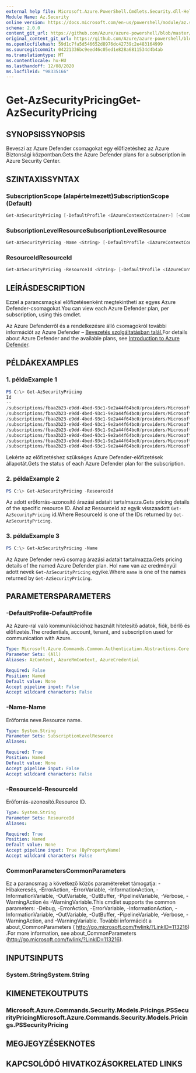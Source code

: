 ```yaml
---
external help file: Microsoft.Azure.PowerShell.Cmdlets.Security.dll-Help.xml
Module Name: Az.Security
online version: https://docs.microsoft.com/en-us/powershell/module/az.security/Get-AzSecurityPricing
schema: 2.0.0
content_git_url: https://github.com/Azure/azure-powershell/blob/master/src/Security/Security/help/Get-AzSecurityPricing.md
original_content_git_url: https://github.com/Azure/azure-powershell/blob/master/src/Security/Security/help/Get-AzSecurityPricing.md
ms.openlocfilehash: 59d1c7fa5d546652d8976dc42739c2e483164999
ms.sourcegitcommit: 04221336bc9eed46c05ed1e828a6811534d4b4ab
ms.translationtype: MT
ms.contentlocale: hu-HU
ms.lasthandoff: 12/08/2020
ms.locfileid: "98335166"
---
```

# <span data-ttu-id="c827d-101">Get-AzSecurityPricing</span><span class="sxs-lookup"><span data-stu-id="c827d-101">Get-AzSecurityPricing</span></span>

## <span data-ttu-id="c827d-102">SYNOPSIS</span><span class="sxs-lookup"><span data-stu-id="c827d-102">SYNOPSIS</span></span>

<span data-ttu-id="c827d-103">Beveszi az Azure Defender csomagokat egy előfizetéshez az Azure Biztonsági központban.</span><span class="sxs-lookup"><span data-stu-id="c827d-103">Gets the Azure Defender plans for a subscription in Azure Security Center.</span></span>

## <span data-ttu-id="c827d-104">SZINTAXIS</span><span class="sxs-lookup"><span data-stu-id="c827d-104">SYNTAX</span></span>

### <span data-ttu-id="c827d-105">SubscriptionScope (alapértelmezett)</span><span class="sxs-lookup"><span data-stu-id="c827d-105">SubscriptionScope (Default)</span></span>

```powershell
Get-AzSecurityPricing [-DefaultProfile <IAzureContextContainer>] [<CommonParameters>]
```

### <span data-ttu-id="c827d-106">SubscriptionLevelResource</span><span class="sxs-lookup"><span data-stu-id="c827d-106">SubscriptionLevelResource</span></span>

```powershell
Get-AzSecurityPricing -Name <String> [-DefaultProfile <IAzureContextContainer>] [<CommonParameters>]
```

### <span data-ttu-id="c827d-107">ResourceId</span><span class="sxs-lookup"><span data-stu-id="c827d-107">ResourceId</span></span>

```powershell
Get-AzSecurityPricing -ResourceId <String> [-DefaultProfile <IAzureContextContainer>] [<CommonParameters>]
```

## <span data-ttu-id="c827d-108">LEÍRÁS</span><span class="sxs-lookup"><span data-stu-id="c827d-108">DESCRIPTION</span></span>

<span data-ttu-id="c827d-109">Ezzel a parancsmagkal előfizetésenként megtekintheti az egyes Azure Defender-csomagokat.</span><span class="sxs-lookup"><span data-stu-id="c827d-109">You can view each Azure Defender plan, per subscription, using this cmdlet.</span></span>

<span data-ttu-id="c827d-110">Az Azure Defenderről és a rendelkezésre álló csomagokról további információt az Azure Defender – [Bevezetés szolgáltatásban talál.](https://docs.microsoft.com/azure/security-center/azure-defender)</span><span class="sxs-lookup"><span data-stu-id="c827d-110">For details about Azure Defender and the available plans, see [Introduction to Azure Defender](https://docs.microsoft.com/azure/security-center/azure-defender).</span></span>

## <span data-ttu-id="c827d-111">PÉLDÁK</span><span class="sxs-lookup"><span data-stu-id="c827d-111">EXAMPLES</span></span>

### <span data-ttu-id="c827d-112">1. példa</span><span class="sxs-lookup"><span data-stu-id="c827d-112">Example 1</span></span>

```powershell
PS C:\> Get-AzSecurityPricing
Id                                                                                                                   Name                      PricingTier    FreeTrialRemainingTime
--                                                                                                                   ----                      -----------    ----------------------
/subscriptions/fbaa2b23-e9dd-4bed-93c1-9e2a44f64bc0/providers/Microsoft.Security/pricings/VirtualMachines            VirtualMachines           Free           00:00:00
/subscriptions/fbaa2b23-e9dd-4bed-93c1-9e2a44f64bc0/providers/Microsoft.Security/pricings/Sqlservers                 SqlServers                Standard       00:00:00
/subscriptions/fbaa2b23-e9dd-4bed-93c1-9e2a44f64bc0/providers/Microsoft.Security/pricings/AppServices                AppServices               Free           00:00:00
/subscriptions/fbaa2b23-e9dd-4bed-93c1-9e2a44f64bc0/providers/Microsoft.Security/pricings/StorageAccounts            StorageAccounts           Free           00:00:00
/subscriptions/fbaa2b23-e9dd-4bed-93c1-9e2a44f64bc0/providers/Microsoft.Security/pricings/SqlserverVirtualMachines   SqlservervirtualMachines  Free           00:00:00
/subscriptions/fbaa2b23-e9dd-4bed-93c1-9e2a44f64bc0/providers/Microsoft.Security/pricings/KubernetesService          KubernetesService         Free           00:00:00
/subscriptions/fbaa2b23-e9dd-4bed-93c1-9e2a44f64bc0/providers/Microsoft.Security/pricings/ContainerRegistry          ContainerRegistry         Free           00:00:00
/subscriptions/fbaa2b23-e9dd-4bed-93c1-9e2a44f64bc0/providers/Microsoft.Security/pricings/KeyVaults                  KeyVaults                 Free           00:00:00
```

<span data-ttu-id="c827d-113">Lekérte az előfizetéshez szükséges Azure Defender-előfizetések állapotát.</span><span class="sxs-lookup"><span data-stu-id="c827d-113">Gets the status of each Azure Defender plan for the subscription.</span></span>



### <span data-ttu-id="c827d-114">2. példa</span><span class="sxs-lookup"><span data-stu-id="c827d-114">Example 2</span></span>

```powershell
PS C:\> Get-AzSecurityPricing -ResourceId
```

<span data-ttu-id="c827d-115">Az adott erőforrás-azonosító árazási adatait tartalmazza.</span><span class="sxs-lookup"><span data-stu-id="c827d-115">Gets pricing details of the specific resource ID.</span></span> <span data-ttu-id="c827d-116">Ahol az ResourceId az egyik visszaadott `Get-AzSecurityPricing` id.</span><span class="sxs-lookup"><span data-stu-id="c827d-116">Where ResourceId is one of the IDs returned by `Get-AzSecurityPricing`.</span></span>

### <span data-ttu-id="c827d-117">3. példa</span><span class="sxs-lookup"><span data-stu-id="c827d-117">Example 3</span></span>

```powershell
PS C:\> Get-AzSecurityPricing -Name
```

<span data-ttu-id="c827d-118">Az Azure Defender nevű csomag árazási adatait tartalmazza.</span><span class="sxs-lookup"><span data-stu-id="c827d-118">Gets pricing details of the named Azure Defender plan.</span></span> <span data-ttu-id="c827d-119">Hol `name` van az eredményül adott nevek `Get-AzSecurityPricing` egyike.</span><span class="sxs-lookup"><span data-stu-id="c827d-119">Where `name` is one of the names returned by `Get-AzSecurityPricing`.</span></span>


## <span data-ttu-id="c827d-120">PARAMETERS</span><span class="sxs-lookup"><span data-stu-id="c827d-120">PARAMETERS</span></span>

### <span data-ttu-id="c827d-121">-DefaultProfile</span><span class="sxs-lookup"><span data-stu-id="c827d-121">-DefaultProfile</span></span>

<span data-ttu-id="c827d-122">Az Azure-ral való kommunikációhoz használt hitelesítő adatok, fiók, bérlő és előfizetés.</span><span class="sxs-lookup"><span data-stu-id="c827d-122">The credentials, account, tenant, and subscription used for communication with Azure.</span></span>

```yaml
Type: Microsoft.Azure.Commands.Common.Authentication.Abstractions.Core.IAzureContextContainer
Parameter Sets: (All)
Aliases: AzContext, AzureRmContext, AzureCredential

Required: False
Position: Named
Default value: None
Accept pipeline input: False
Accept wildcard characters: False
```

### <span data-ttu-id="c827d-123">-Name</span><span class="sxs-lookup"><span data-stu-id="c827d-123">-Name</span></span>

<span data-ttu-id="c827d-124">Erőforrás neve.</span><span class="sxs-lookup"><span data-stu-id="c827d-124">Resource name.</span></span>

```yaml
Type: System.String
Parameter Sets: SubscriptionLevelResource
Aliases:

Required: True
Position: Named
Default value: None
Accept pipeline input: False
Accept wildcard characters: False
```

### <span data-ttu-id="c827d-125">-ResourceId</span><span class="sxs-lookup"><span data-stu-id="c827d-125">-ResourceId</span></span>

<span data-ttu-id="c827d-126">Erőforrás-azonosító.</span><span class="sxs-lookup"><span data-stu-id="c827d-126">Resource ID.</span></span>

```yaml
Type: System.String
Parameter Sets: ResourceId
Aliases:

Required: True
Position: Named
Default value: None
Accept pipeline input: True (ByPropertyName)
Accept wildcard characters: False
```

### <span data-ttu-id="c827d-127">CommonParameters</span><span class="sxs-lookup"><span data-stu-id="c827d-127">CommonParameters</span></span>

<span data-ttu-id="c827d-128">Ez a parancsmag a következő közös paramétereket támogatja: -Hibakeresés, -ErrorAction, -ErrorVariable, -InformationAction, -InformationVariable, -OutVariable, -OutBuffer, -PipelineVariable, -Verbose, -WarningAction és -WarningVariable.</span><span class="sxs-lookup"><span data-stu-id="c827d-128">This cmdlet supports the common parameters: -Debug, -ErrorAction, -ErrorVariable, -InformationAction, -InformationVariable, -OutVariable, -OutBuffer, -PipelineVariable, -Verbose, -WarningAction, and -WarningVariable.</span></span> <span data-ttu-id="c827d-129">További információt a about_CommonParameters ( http://go.microsoft.com/fwlink/?LinkID=113216) .</span><span class="sxs-lookup"><span data-stu-id="c827d-129">For more information, see about_CommonParameters (http://go.microsoft.com/fwlink/?LinkID=113216).</span></span>

## <span data-ttu-id="c827d-130">INPUTS</span><span class="sxs-lookup"><span data-stu-id="c827d-130">INPUTS</span></span>

### <span data-ttu-id="c827d-131">System.String</span><span class="sxs-lookup"><span data-stu-id="c827d-131">System.String</span></span>

## <span data-ttu-id="c827d-132">KIMENETEK</span><span class="sxs-lookup"><span data-stu-id="c827d-132">OUTPUTS</span></span>

### <span data-ttu-id="c827d-133">Microsoft.Azure.Commands.Security.Models.Pricings.PSSecurityPricing</span><span class="sxs-lookup"><span data-stu-id="c827d-133">Microsoft.Azure.Commands.Security.Models.Pricings.PSSecurityPricing</span></span>

## <span data-ttu-id="c827d-134">MEGJEGYZÉSEK</span><span class="sxs-lookup"><span data-stu-id="c827d-134">NOTES</span></span>

## <span data-ttu-id="c827d-135">KAPCSOLÓDÓ HIVATKOZÁSOK</span><span class="sxs-lookup"><span data-stu-id="c827d-135">RELATED LINKS</span></span>
